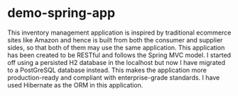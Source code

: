 # demo-spring-app
This inventory management application is inspired by traditional ecommerce sites like Amazon and hence is built from both the consumer and supplier sides, so that both of them may use the same application. This application has been created to be RESTful and follows the Spring MVC model. I started off using a persisted H2 database in the localhost but now I have migrated to a PostGreSQL database instead. This makes the application more production-ready and compliant with enterprise-grade standards. I have used Hibernate as the ORM in this application.
